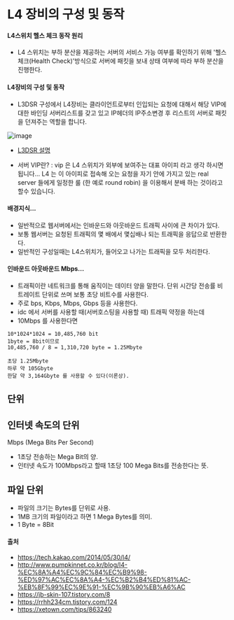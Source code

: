# L4 장비의 구성 및 동작
#### L4스위치 헬스 체크 동작 원리 
- L4 스위치는 부하 분산을 제공하는 서버의 서비스 가능 여부를 확인하기 위해 '헬스 체크(Health Check)'방식으로 서버에 패킷을 보내 
상태 여부에 따라 부하 분산을 진행한다. 

#### L4장비의 구성 및 동작
- L3DSR 구성에서 L4장비는 클라이언트로부터 인입되는 요청에 대해서 해당 VIP에 대한 바인딩 서버리스트를 갖고 있고 IP헤더의
IP주소변경 후 리스트의 서버로 패킷을 던져주는 역할을 합니다.
   
![image](https://user-images.githubusercontent.com/32521173/66318246-eda4c000-e955-11e9-97aa-e8bf69d9dc70.png)
  


* [L3DSR 설명]( https://tech.kakao.com/2014/05/28/l3dsr/)
- 서버 VIP란? : vip 은 L4 스위치가 외부에 보여주는 대표 아이피 라고 생각 하시면 됩니다... 
L4 는 이 아이피로 접속해 오는 요청을 자기 안에 가지고 있는 real server 들에게 일정한 룰 (한 예로 round robin) 을 이용해서 
분배 하는 것이라고 할수 있습니다.  
  
#### 배경지식... 
- 일반적으로 웹서버에서는 인바운드와 아웃바운드 트래픽 사이에 큰 차이가 있다. 
- 보통 웹서버는 요청된 트래픽의 몇 배에서 몇십배나 되는 트래픽을 응답으로 반환한다. 
- 일반적인 구성일때는 L4스위치가, 들어오고 나가는 트래픽을 모두 처리한다. 

#### 인바운드 아웃바운드 Mbps...
- 트래픽이란 네트워크를 통해 움직이는 데이터 양을 말한다. 단위 시간당 전송률 비트레이트 단위로 쓰며 보통 초당 비트수를 사용한다. 
- 주로 bps, Kbps, Mbps, Gbps 등을 사용한다. 
- idc 에서 서버를 사용할 때(서버호스팅을 사용할 때) 트래픽 약정을 하는데
- 10Mbps 를 사용한다면 
   
```
10*1024*1024 = 10,485,760 bit
1byte = 8bit이므로
10,485,760 / 8 = 1,310,720 byte = 1.25Mbyte

초당 1.25Mbyte
하루 약 105Gbyte
한달 약 3,164Gbyte 를 사용할 수 있다(이론상).
```  
    
  
## 단위
## 인터넷 속도의 단위 
Mbps (Mega Bits Per Second)
- 1초당 전송하는 Mega Bit의 양.
- 인터넷 속도가 100Mbps라고 할때 1초당 100 Mega Bits를 전송한다는 뜻. 

## 파일 단위 
- 파일의 크기는 Bytes를 단위로 사용. 
- 1MB 크기의 파일이라고 하면 1 Mega Bytes를 의미. 
- 1 Byte = 8Bit
  
  
#### 출처
- https://tech.kakao.com/2014/05/30/l4/
- http://www.pumpkinnet.co.kr/blog/l4-%EC%8A%A4%EC%9C%84%EC%B9%98-%ED%97%AC%EC%8A%A4-%EC%B2%B4%ED%81%AC-%EB%8F%99%EC%9E%91-%EC%9B%90%EB%A6%AC
- https://jb-skin-107.tistory.com/8
- https://rrhh234cm.tistory.com/124
- https://xetown.com/tips/863240 
